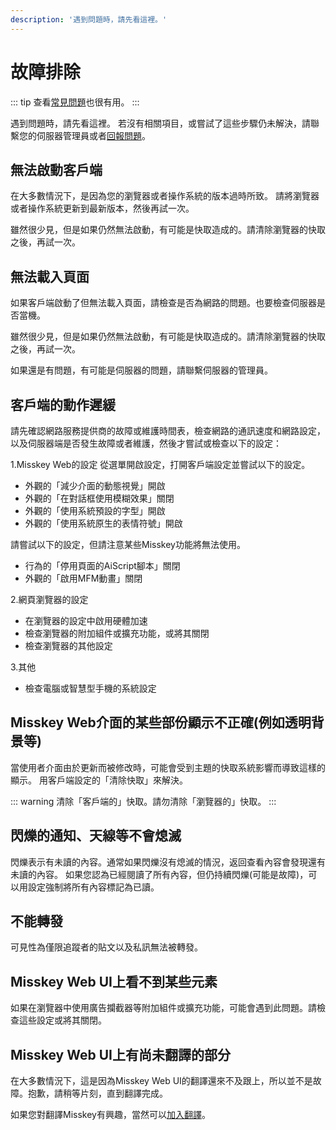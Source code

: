 ```yaml
---
description: '遇到問題時，請先看這裡。'
---
```


# 故障排除
::: tip
查看[常見問題](./faq.md)也很有用。
:::

遇到問題時，請先看這裡。
若沒有相關項目，或嘗試了這些步驟仍未解決，請聯繫您的伺服器管理員或者[回報問題](./report-issue)。

## 無法啟動客戶端
在大多數情況下，是因為您的瀏覽器或者操作系統的版本過時所致。
請將瀏覽器或者操作系統更新到最新版本，然後再試一次。

雖然很少見，但是如果仍然無法啟動，有可能是快取造成的。請清除瀏覽器的快取之後，再試一次。

## 無法載入頁面
如果客戶端啟動了但無法載入頁面，請檢查是否為網路的問題。也要檢查伺服器是否當機。

雖然很少見，但是如果仍然無法啟動，有可能是快取造成的。請清除瀏覽器的快取之後，再試一次。

如果還是有問題，有可能是伺服器的問題，請聯繫伺服器的管理員。

## 客戶端的動作遲緩
請先確認網路服務提供商的故障或維護時間表，檢查網路的通訊速度和網路設定，以及伺服器端是否發生故障或者維護，然後才嘗試或檢查以下的設定：

1.Misskey Web的設定
從選單開啟設定，打開客戶端設定並嘗試以下的設定。

- 外觀的「減少介面的動態視覺」開啟
- 外觀的「在對話框使用模糊效果」關閉
- 外觀的「使用系統預設的字型」開啟
- 外觀的「使用系統原生的表情符號」開啟

請嘗試以下的設定，但請注意某些Misskey功能將無法使用。

- 行為的「停用頁面的AiScript腳本」關閉
- 外觀的「啟用MFM動畫」關閉

2.網頁瀏覽器的設定
- 在瀏覽器的設定中啟用硬體加速
- 檢查瀏覽器的附加組件或擴充功能，或將其關閉
- 檢查瀏覽器的其他設定

3.其他
- 檢查電腦或智慧型手機的系統設定

## Misskey Web介面的某些部份顯示不正確(例如透明背景等)
當使用者介面由於更新而被修改時，可能會受到主題的快取系統影響而導致這樣的顯示。
用客戶端設定的「清除快取」來解決。

::: warning
清除「客戶端的」快取。請勿清除「瀏覽器的」快取。
:::

## 閃爍的通知、天線等不會熄滅
閃爍表示有未讀的內容。通常如果閃爍沒有熄滅的情況，返回查看內容會發現還有未讀的內容。
如果您認為已經閱讀了所有內容，但仍持續閃爍(可能是故障)，可以用設定強制將所有內容標記為已讀。

## 不能轉發
可見性為僅限追蹤者的貼文以及私訊無法被轉發。

## Misskey Web UI上看不到某些元素
如果在瀏覽器中使用廣告攔截器等附加組件或擴充功能，可能會遇到此問題。請檢查這些設定或將其關閉。

## Misskey Web UI上有尚未翻譯的部分
在大多數情況下，這是因為Misskey Web UI的翻譯還來不及跟上，所以並不是故障。抱歉，請稍等片刻，直到翻譯完成。

如果您對翻譯Misskey有興趣，當然可以[加入翻譯](./misskey)。
